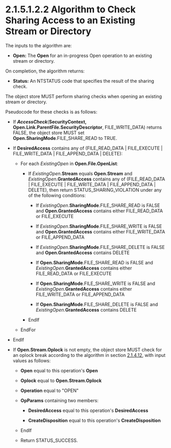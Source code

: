 <html dir="LTR" xmlns:mshelp="http://msdn.microsoft.com/mshelp" xmlns:ddue="http://ddue.schemas.microsoft.com/authoring/2003/5" xmlns:xlink="http://www.w3.org/1999/xlink" xmlns:tool="http://www.microsoft.com/tooltip">
    <head>
        <meta http-equiv="Content-Type" content="text/html; CHARSET=utf-8"></meta>
        <meta name="save" content="history"></meta>
        <title>2.1.5.1.2.2 Algorithm to Check Sharing Access to an Existing Stream or Directory</title>
        <xml>
            <mshelp:toctitle title="2.1.5.1.2.2 Algorithm to Check Sharing Access to an Existing Stream or Directory"></mshelp:toctitle>
            <mshelp:rltitle title="[MS-FSA]: Algorithm to Check Sharing Access to an Existing Stream or Directory"></mshelp:rltitle>
            <mshelp:keyword index="A" term="8c0e3f4f-0729-49f4-a14d-7f7add593819"></mshelp:keyword>
            <mshelp:attr name="DCSext.ContentType" value="open specification"></mshelp:attr>
            <mshelp:attr name="AssetID" value="8c0e3f4f-0729-49f4-a14d-7f7add593819"></mshelp:attr>
            <mshelp:attr name="TopicType" value="kbRef"></mshelp:attr>
            <mshelp:attr name="DCSext.Title" value="[MS-FSA]: Algorithm to Check Sharing Access to an Existing Stream or Directory" />
        </xml>
    </head>
    <body>
        <div id="header">
            <h1 class="heading">2.1.5.1.2.2 Algorithm to Check Sharing Access to an Existing Stream or Directory</h1>
        </div>
        <div id="mainSection">
            <div id="mainBody">
                <div id="allHistory" class="saveHistory"></div>
                <div id="sectionSection0" class="section" name="collapseableSection">
                    

<p>The inputs to the algorithm are:</p>

<ul><li><p><span><span> 
</span></span><b>Open:</b> The <b>Open</b> for an in-progress Open operation to
an existing stream or directory.</p>

</li></ul><p>On completion, the algorithm returns:</p>

<ul><li><p><span><span> 
</span></span><b>Status:</b> An NTSTATUS code that specifies the result of the
sharing check.</p>

</li></ul><p>The object store MUST perform sharing checks when opening an
existing stream or directory.</p>

<p>Pseudocode for these checks is as follows:</p>

<ul><li><p><span><span> 
</span></span>If <b><i>AccessCheck</i></b>(<b>SecurityContext,</b> <b>Open.Link.ParentFile.SecurityDescriptor</b>,
FILE_WRITE_DATA) returns FALSE, the object store MUST set <b>Open.SharingMode</b>.FILE_SHARE_READ
to TRUE.</p>

</li><li><p><span><span> 
</span></span>If <b>DesiredAccess</b> contains any of (FILE_READ_DATA |
FILE_EXECUTE | FILE_WRITE_DATA | FILE_APPEND_DATA | DELETE):</p>

<ul><li><p><span><span>  </span></span>For
each <i>ExistingOpen</i> in <b>Open.File.OpenList</b>:</p>

<ul><li><p><span><span> 
</span></span>If <i>ExistingOpen</i>.<b>Stream</b> equals <b>Open.Stream</b>
and <i>ExistingOpen</i>.<b>GrantedAccess</b> contains any of (FILE_READ_DATA |
FILE_EXECUTE | FILE_WRITE_DATA | FILE_APPEND_DATA | DELETE), then return
STATUS_SHARING_VIOLATION under any of the following conditions:</p>

<ul><li><p><span><span> 
</span></span>If <i>ExistingOpen</i>.<b>SharingMode</b>.FILE_SHARE_READ is
FALSE and <b>Open.GrantedAccess</b> contains either FILE_READ_DATA or
FILE_EXECUTE</p>

</li><li><p><span><span> 
</span></span>If <i>ExistingOpen</i>.<b>SharingMode</b>.FILE_SHARE_WRITE is
FALSE and <b>Open.GrantedAccess</b> contains either FILE_WRITE_DATA or
FILE_APPEND_DATA</p>

</li><li><p><span><span> 
</span></span>If <i>ExistingOpen</i>.<b>SharingMode</b>.FILE_SHARE_DELETE is
FALSE and <b>Open.GrantedAccess</b> contains DELETE</p>

</li><li><p><span><span> 
</span></span>If <b>Open.SharingMode</b>.FILE_SHARE_READ is FALSE and <i>ExistingOpen</i>.<b>GrantedAccess</b>
contains either FILE_READ_DATA or FILE_EXECUTE</p>

</li><li><p><span><span> 
</span></span>If <b>Open.SharingMode</b>.FILE_SHARE_WRITE is FALSE and <i>ExistingOpen</i>.<b>GrantedAccess</b>
contains either FILE_WRITE_DATA or FILE_APPEND_DATA</p>

</li><li><p><span><span> 
</span></span>If <b>Open.SharingMode</b>.FILE_SHARE_DELETE is FALSE and <i>ExistingOpen</i>.<b>GrantedAccess</b>
contains DELETE</p>

</li></ul></li><li><p><span><span> 
</span></span>EndIf</p>

</li></ul></li><li><p><span><span>  </span></span>EndFor</p>

</li></ul></li><li><p><span><span> 
</span></span>EndIf</p>

</li><li><p><span><span> 
</span></span>If <b>Open.Stream.Oplock</b> is not empty, the object store MUST
check for an oplock break according to the algorithm in section <a href="306239fb-cb60-49fe-b293-df4d1a5f757a.html">2.1.4.12</a>, with input
values as follows:</p>

<ul><li><p><span><span>  </span></span><b>Open</b>
equal to this operation's <b>Open</b></p>

</li><li><p><span><span>  </span></span><b>Oplock</b>
equal to <b>Open.Stream.Oplock</b></p>

</li><li><p><span><span>  </span></span><b>Operation</b>
equal to &quot;OPEN&quot;</p>

</li><li><p><span><span>  </span></span><b>OpParams</b>
containing two members:</p>

<ul><li><p><span><span> 
</span></span><b>DesiredAccess</b> equal to this operation's <b>DesiredAccess</b></p>

</li><li><p><span><span> 
</span></span><b>CreateDisposition</b> equal to this operation's <b>CreateDisposition</b></p>

</li></ul></li><li><p><span><span>  </span></span>EndIf</p>

</li><li><p><span><span>  </span></span>Return
STATUS_SUCCESS.</p>

</li></ul></li></ul>
                </div>
            </div>
        </div>
    </body>
</html>